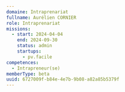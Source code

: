 ```yaml
---
domaine: Intraprenariat
fullname: Aurélien CORNIER
role: Intraprenariat
missions:
  - start: 2024-04-04
    end: 2024-09-30
    status: admin
    startups:
      - pv.facile
competences:
  - Intrapreneur(se)
memberType: beta
uuid: 6727009f-b84e-4e7b-9b08-a82a85b5379f
---
```

